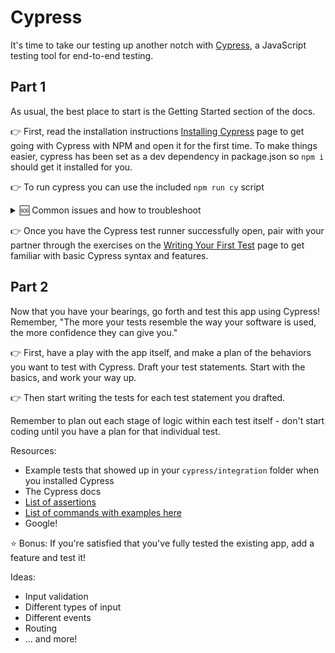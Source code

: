 # Cypress

It's time to take our testing up another notch with [Cypress](https://docs.cypress.io/guides/core-concepts/introduction-to-cypress), a JavaScript testing tool for end-to-end testing.

## Part 1

As usual, the best place to start is the Getting Started section of the docs.

👉 First, read the installation instructions [Installing Cypress](https://docs.cypress.io/guides/getting-started/installing-cypress) page to get going with Cypress with NPM and open it for the first time. To make things easier, cypress has been set as a dev dependency in package.json so `npm i` should get it installed for you.

👉 To run cypress you can use the included `npm run cy` script

<details>
<summary>🆘 Common issues and how to troubleshoot</summary>
  
- Having a verification error? Use the advice on this Stack Overflow page: https://stackoverflow.com/questions/63667880/cypress-verification-timed-out-after-30000-milliseconds.
  
- Failing to make a connection to the Chrome DevTools? Use the advice in this Github issues comment: https://github.com/cypress-io/cypress/issues/6540#issuecomment-641087834.

- Plugin/index.js not valid. ensure that your `cypress.json` config file has the key-value pair of `"pluginsFile": false`. This is already set up in the root of the project but sometime cypress chooses to create the file elsewhere (depending on the OS that you are using).

- Cypress is currently (as of December 2021) not compatible with node 17+ by default. To fix this either (CHOOSE ONE):
  - add `"nodeVersion": "bundled"` to your `cypress.json`
  - set the `NODE_OPTIONS` environment variable (depending on your operating system) as follows:
    - linux/mac - `NODE_OPTIONS=--openssl-legacy-provider`
    - windows:bash - `set NODE_OPTIONS=--openssl-legacy-provider`
    - windows:powerShell - `$env:NODE_OPTIONS=--openssl-legacy-provider`
  - Downgrade node to version 16
  </details>

👉 Once you have the Cypress test runner successfully open, pair with your partner through the exercises on the [Writing Your First Test](https://docs.cypress.io/guides/getting-started/writing-your-first-test) page to get familiar with basic Cypress syntax and features.

## Part 2

Now that you have your bearings, go forth and test this app using Cypress! Remember, "The more your tests resemble the way your software is used, the more confidence they can give you."

👉 First, have a play with the app itself, and make a plan of the behaviors you want to test with Cypress. Draft your test statements. Start with the basics, and work your way up.

👉 Then start writing the tests for each test statement you drafted.

Remember to plan out each stage of logic within each test itself - don't start coding until you have a plan for that individual test.

Resources:

- Example tests that showed up in your `cypress/integration` folder when you installed Cypress
- The Cypress docs
- [List of assertions](https://docs.cypress.io/guides/references/assertions)
- [List of commands with examples here](https://glebbahmutov.com/cypress-examples/8.5.0/#commands)
- Google!

⭐ Bonus: If you're satisfied that you've fully tested the existing app, add a feature and test it!

Ideas:

- Input validation
- Different types of input
- Different events
- Routing
- ... and more!

